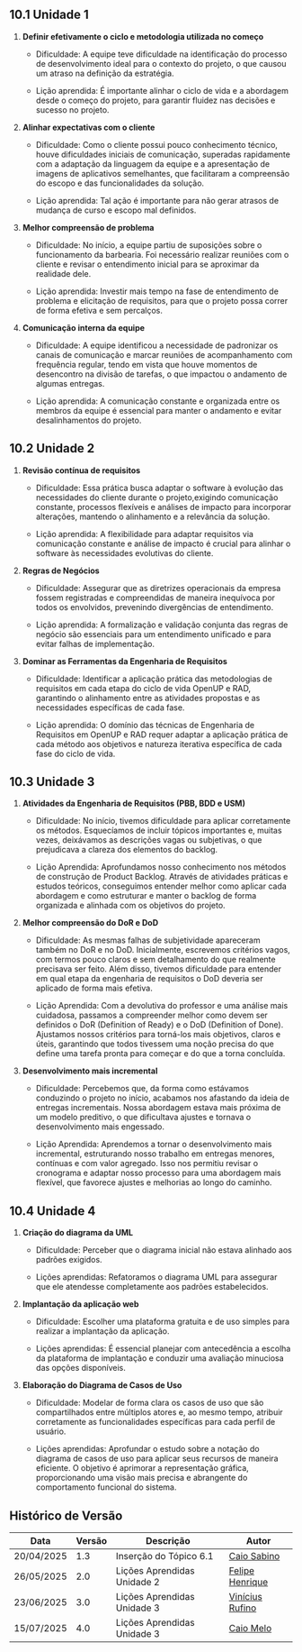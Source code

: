 ## 10.1 Unidade 1

1. **Definir efetivamente o ciclo e metodologia utilizada no começo**

    - Dificuldade: A equipe teve dificuldade na identificação do processo de desenvolvimento ideal para o contexto do projeto, o que causou um atraso na definição da estratégia.

    - Lição aprendida: É importante alinhar o ciclo de vida e a abordagem desde o começo do projeto, para garantir fluidez nas decisões e sucesso no projeto.

2. **Alinhar expectativas com o cliente**

    - Dificuldade: Como o cliente possui pouco conhecimento técnico, houve dificuldades iniciais de comunicação, superadas rapidamente com a adaptação da linguagem da equipe e a apresentação de imagens de aplicativos semelhantes, que facilitaram a compreensão do escopo e das funcionalidades da solução.

    - Lição aprendida: Tal ação é importante para não gerar atrasos de mudança de curso e escopo mal definidos.

3. **Melhor compreensão de problema**

    - Dificuldade: No início, a equipe partiu de suposições sobre o funcionamento da barbearia. Foi necessário realizar reuniões com o cliente e revisar o entendimento inicial para se aproximar da realidade dele.

    - Lição aprendida: Investir mais tempo na fase de entendimento de problema e elicitação de requisitos, para que o projeto possa correr de forma efetiva e sem percalços. 

4. **Comunicação interna da equipe**

    - Dificuldade: A equipe identificou a necessidade de padronizar os canais de comunicação e marcar reuniões de acompanhamento com frequência regular, tendo em vista que houve momentos de desencontro na divisão de tarefas, o que impactou o andamento de algumas entregas.

    - Lição aprendida: A comunicação constante e organizada entre os membros da equipe é essencial para manter o andamento e evitar desalinhamentos do projeto.

## 10.2 Unidade 2

1. **Revisão contínua de requisitos**

    - Dificuldade: Essa prática busca adaptar o software à evolução das necessidades do cliente durante o projeto,exigindo comunicação constante, processos flexíveis e análises de impacto para incorporar alterações, mantendo o alinhamento e a relevância da solução.

    - Lição aprendida:  A flexibilidade para adaptar requisitos via comunicação constante e análise de impacto é crucial para alinhar o software às necessidades evolutivas do cliente.

2. **Regras de Negócios** 

    - Dificuldade: Assegurar que as diretrizes operacionais da empresa fossem registradas e compreendidas de maneira inequívoca por todos os envolvidos, prevenindo divergências de entendimento.

    - Lição aprendida: A formalização e validação conjunta das regras de negócio são essenciais para um entendimento unificado e para evitar falhas de implementação.

3. **Dominar as Ferramentas da Engenharia de Requisitos**

    - Dificuldade: Identificar a aplicação prática das metodologias de requisitos em cada etapa do ciclo de vida OpenUP e RAD, garantindo o alinhamento entre as atividades 
propostas e as necessidades específicas de cada fase.

    - Lição aprendida: O domínio das técnicas de Engenharia de Requisitos em OpenUP e RAD requer adaptar a aplicação prática de cada método aos objetivos e natureza iterativa específica de cada fase do ciclo de vida.

## 10.3 Unidade 3

1. **Atividades da Engenharia de Requisitos (PBB, BDD e USM)**

    -  Dificuldade: No início, tivemos dificuldade para aplicar corretamente os métodos. Esquecíamos de incluir tópicos importantes e, muitas vezes, deixávamos as descrições vagas ou subjetivas, o que prejudicava a clareza dos elementos do backlog.

    - Lição Aprendida: Aprofundamos nosso conhecimento nos métodos de construção de Product Backlog. Através de atividades práticas e estudos teóricos, conseguimos entender melhor como aplicar cada abordagem e como estruturar e manter o backlog de forma organizada e alinhada com os objetivos do projeto.

2. **Melhor compreensão do DoR e DoD**
    - Dificuldade: As mesmas falhas de subjetividade apareceram também no DoR e no DoD. Inicialmente, escrevemos critérios vagos, com termos pouco claros e sem detalhamento do que realmente precisava ser feito. Além disso, tivemos dificuldade para entender em qual etapa da engenharia de requisitos o DoD deveria ser aplicado de forma mais efetiva.

    - Lição Aprendida: Com a devolutiva do professor e uma análise mais cuidadosa, passamos a compreender melhor como devem ser definidos o DoR (Definition of Ready) e o DoD (Definition of Done). Ajustamos nossos critérios para torná-los mais objetivos, claros e úteis, garantindo que todos tivessem uma noção precisa do que define uma tarefa pronta para começar e do que a torna concluída.

3. **Desenvolvimento mais incremental**
    - Dificuldade: Percebemos que, da forma como estávamos conduzindo o projeto no início, acabamos nos afastando da ideia de entregas incrementais. Nossa abordagem estava mais próxima de um modelo preditivo, o que dificultava ajustes e tornava o desenvolvimento mais engessado.

    - Lição Aprendida: Aprendemos a tornar o desenvolvimento mais incremental, estruturando nosso trabalho em entregas menores, contínuas e com valor agregado. Isso nos permitiu revisar o cronograma e adaptar nosso processo para uma abordagem mais flexível, que favorece ajustes e melhorias ao longo do caminho.
  
 ## 10.4 Unidade 4
 1. **Criação do diagrama da UML**
    -  Dificuldade: Perceber que o diagrama inicial não estava alinhado aos padrões exigidos.

    - Lições aprendidas: Refatoramos o diagrama UML para assegurar que ele atendesse completamente aos padrões estabelecidos.

 2. **Implantação da aplicação web**
    -  Dificuldade: Escolher uma plataforma gratuita e de uso simples para realizar a implantação da aplicação.

    - Lições aprendidas: É essencial planejar com antecedência a escolha da plataforma de implantação e conduzir uma avaliação minuciosa das opções disponíveis.
   
 2. **Elaboração do Diagrama de Casos de Uso**
    -  Dificuldade: Modelar de forma clara os casos de uso que são compartilhados entre múltiplos atores e, ao mesmo tempo, atribuir corretamente as funcionalidades específicas para cada perfil de usuário.

    - Lições aprendidas: Aprofundar o estudo sobre a notação do diagrama de casos de uso para aplicar seus recursos de maneira eficiente. O objetivo é aprimorar a representação gráfica, proporcionando uma visão mais precisa e abrangente do comportamento funcional do sistema.
 
 

## Histórico de Versão

| Data | Versão | Descrição | Autor |
|---|---|---|---|
| 20/04/2025 | 1.3 | Inserção do Tópico 6.1 | [Caio Sabino](https://github.com/caiomsabino) |
| 26/05/2025 | 2.0 | Lições Aprendidas Unidade 2| [Felipe Henrique](https://github.com/fhenrique77) |
| 23/06/2025 | 3.0 | Lições Aprendidas Unidade 3| [Vinícius Rufino](https://github.com/RufinoVfR) |
| 15/07/2025 | 4.0 | Lições Aprendidas Unidade 3| [Caio Melo](https://github.com/CaioMelo25) |
